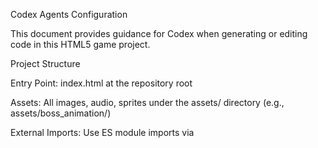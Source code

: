 Codex Agents Configuration

This document provides guidance for Codex when generating or editing code in this HTML5 game project.

Project Structure

Entry Point: index.html at the repository root

Assets: All images, audio, sprites under the assets/ directory (e.g., assets/boss_animation/)

External Imports: Use ES module imports via <script type="module"> (Firebase, analytics)


HTML & CSS

Styling lives entirely in the inline <style> block at the top of index.html

Indentation: 2 spaces; no trailing spaces

ID Naming: camelCase (e.g., gameCanvas, btnAdventure)

Class Naming: kebab-case (e.g., menu-btn, iconBounce)

Adding Styles: Append new rules in the <style> block, following existing grouping and comments


JavaScript Conventions

Location: Single <script type="module"> at the bottom of index.html

Indentation: 2 spaces; always use semicolons

Variable/Function Names: camelCase

Constants: UPPER_SNAKE_CASE (e.g., ORIGINAL_WIDTH, STATE)

Section Separators: Preserve and follow the existing // ── Section Name ── comment style

Ordering: Maintain load order: polyfills/libraries → Firebase setup → helper functions → game loop


Assets

Filenames: descriptive, lowercase or camelCase matching code references

Paths: always use relative paths (assets/...)

Organization: keep subfolders for logical groupings (e.g., boss_animation, jellyfish)


Git & Pull Requests

Commit Messages: imperative mood, prefixed by scope, e.g.,

Game: Add triple rocket power-up

UI: Update score display formatting


Issue References: include ticket/issue numbers if applicable, e.g., (#42)

PR Descriptions: include summary of changes, motivation, and testing notes

Focus: one feature or bug fix per PR


Codex Overrides

Do Not extract inline CSS into external files

Do Not split the main script into multiple files without explicit instruction

Do respect existing code structure and naming conventions when suggesting edits
